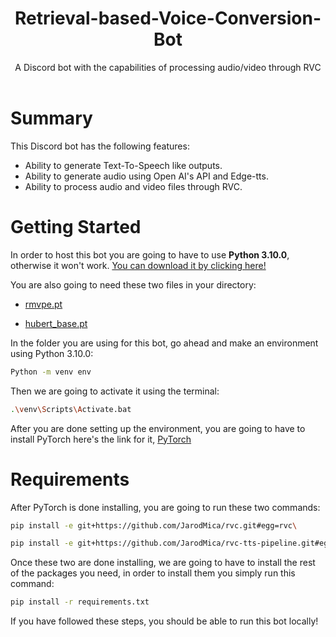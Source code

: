 <div align="center">

<h1>Retrieval-based-Voice-Conversion-Bot</h1>
A Discord bot with the capabilities of processing audio/video through RVC<br><br>
</div>

# Summary
This Discord bot has the following features:
+ Ability to generate Text-To-Speech like outputs.
+ Ability to generate audio using Open AI's API and Edge-tts.
+ Ability to process audio and video files through RVC.

# Getting Started
In order to host this bot you are going to have to use **Python 3.10.0**, otherwise it won't work. 
[You can download it by clicking here!](https://www.python.org/downloads/release/python-3100/)

You are also going to need these two files in your directory:

+ [rmvpe.pt](https://huggingface.co/lj1995/VoiceConversionWebUI/blob/main/rmvpe.pt)

+ [hubert_base.pt](https://huggingface.co/lj1995/VoiceConversionWebUI/blob/main/hubert_base.pt)

In the folder you are using for this bot, go ahead and make an environment using Python 3.10.0:
```bash
Python -m venv env
```
Then we are going to activate it using the terminal: 
```bash
.\venv\Scripts\Activate.bat
```
After you are done setting up the environment, you are going to have to install PyTorch here's the link for it, [PyTorch](https://pytorch.org/get-started/locally/)
# Requirements
After PyTorch is done installing, you are going to run these two commands:
``` bash
pip install -e git+https://github.com/JarodMica/rvc.git#egg=rvc\
```
``` bash
pip install -e git+https://github.com/JarodMica/rvc-tts-pipeline.git#egg=rvc_tts_pipe
```
Once these two are done installing, we are going to have to install the rest of the packages you need, in order to install them you simply run this command:
``` bash
pip install -r requirements.txt
```

If you have followed these steps, you should be able to run this bot locally!
